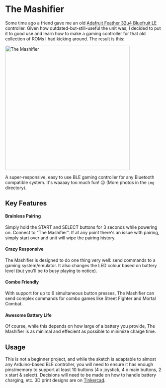 # The Mashifier

Some time ago a friend gave me an old [Adafruit Feather 32u4 Bluefruit LE](https://www.adafruit.com/product/2829) controller. Given how outdated-but-still-useful the unit was, I decided to put it to good use and learn how to make a gaming controller for that old collection of ROMs I had kicking around. The result is this:

<img alt="The Mashifier" src="/img/the-mashifier-a.jpg" width=400><br/>

A super-responsive, easy to use BLE gaming controller for any Bluetooth compatible system. It's waaaay too much fun! :wink: (More photos in the `img` directory).

## Key Features

#### Brainless Pairing
Simply hold the START and SELECT buttons for 3 seconds while powering on. Connect to "The Mashifier". If at any point there's an issue with pairing, simply start over and unit will wipe the pairing history.

#### Crazy Responsive
The Mashifier is designed to do one thing very well: send commands to a gaming system/emulator. It also changes the LED colour based on battery level (but you'll be to busy playing to notice).

#### Combo Friendly
With support for up to 6 simultaneous button presses, The Mashifier can send complex commands for combo games like Street Fighter and Mortal Combat.

#### Awesome Battery Life
Of course, while this depends on how large of a battery you provide, The Mashifier is as minimal and effecient as possible to minimize charge time.

## Usage

This is not a beginner project, and while the sketch is adaptable to almost any Arduino-based BLE controller, you will need to ensure it has enough pins/memory to support at least 10 buttons (4 x joystick, 4 x main buttons, 2 x start & select). Decisions will need to be made on how to handle battery charging, etc. 3D print designs are on [Tinkercad](https://www.tinkercad.com/things/hxekYVrqBbI).
